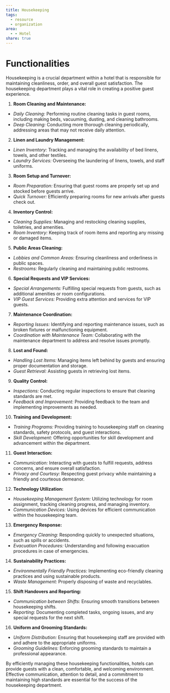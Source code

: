 ```yaml
---
title: Housekeeping
tags:
  - resource
  - organization
area:
  - - Hotel
share: true
---
```


# Functionalities
Housekeeping is a crucial department within a hotel that is responsible for maintaining cleanliness, order, and overall guest satisfaction. The housekeeping department plays a vital role in creating a positive guest experience.

1. **Room Cleaning and Maintenance:**
  - *Daily Cleaning:* Performing routine cleaning tasks in guest rooms, including making beds, vacuuming, dusting, and cleaning bathrooms.
  - *Deep Cleaning:* Conducting more thorough cleaning periodically, addressing areas that may not receive daily attention.

2. **Linen and Laundry Management:**
  - *Linen Inventory:* Tracking and managing the availability of bed linens, towels, and other textiles.
  - *Laundry Services:* Overseeing the laundering of linens, towels, and staff uniforms.

3. **Room Setup and Turnover:**
  - *Room Preparation:* Ensuring that guest rooms are properly set up and stocked before guests arrive.
  - *Quick Turnover:* Efficiently preparing rooms for new arrivals after guests check out.

4. **Inventory Control:**
  - *Cleaning Supplies:* Managing and restocking cleaning supplies, toiletries, and amenities.
  - *Room Inventory:* Keeping track of room items and reporting any missing or damaged items.

5. **Public Areas Cleaning:**
  - *Lobbies and Common Areas:* Ensuring cleanliness and orderliness in public spaces.
  - *Restrooms:* Regularly cleaning and maintaining public restrooms.

6. **Special Requests and VIP Services:**
  - *Special Arrangements:* Fulfilling special requests from guests, such as additional amenities or room configurations.
  - *VIP Guest Services:* Providing extra attention and services for VIP guests.

7. **Maintenance Coordination:**
  - *Reporting Issues:* Identifying and reporting maintenance issues, such as broken fixtures or malfunctioning equipment.
  - *Coordination with Maintenance Team:* Collaborating with the maintenance department to address and resolve issues promptly.

8. **Lost and Found:**
  - *Handling Lost Items:* Managing items left behind by guests and ensuring proper documentation and storage.
  - *Guest Retrieval:* Assisting guests in retrieving lost items.

9. **Quality Control:**
  - *Inspections:* Conducting regular inspections to ensure that cleaning standards are met.
  - *Feedback and Improvement:* Providing feedback to the team and implementing improvements as needed.

10. **Training and Development:**
  - *Training Programs:* Providing training to housekeeping staff on cleaning standards, safety protocols, and guest interactions.
  - *Skill Development:* Offering opportunities for skill development and advancement within the department.

11. **Guest Interaction:**
  - *Communication:* Interacting with guests to fulfill requests, address concerns, and ensure overall satisfaction.
  - *Privacy and Courtesy:* Respecting guest privacy while maintaining a friendly and courteous demeanor.

12. **Technology Utilization:**
  - *Housekeeping Management System:* Utilizing technology for room assignment, tracking cleaning progress, and managing inventory.
  - *Communication Devices:* Using devices for efficient communication within the housekeeping team.

13. **Emergency Response:**
  - *Emergency Cleaning:* Responding quickly to unexpected situations, such as spills or accidents.
  - *Evacuation Procedures:* Understanding and following evacuation procedures in case of emergencies.

14. **Sustainability Practices:**
  - *Environmentally Friendly Practices:* Implementing eco-friendly cleaning practices and using sustainable products.
  - *Waste Management:* Properly disposing of waste and recyclables.

15. **Shift Handovers and Reporting:**
  - *Communication between Shifts:* Ensuring smooth transitions between housekeeping shifts.
  - *Reporting:* Documenting completed tasks, ongoing issues, and any special requests for the next shift.

16. **Uniform and Grooming Standards:**
  - *Uniform Distribution:* Ensuring that housekeeping staff are provided with and adhere to the appropriate uniforms.
  - *Grooming Guidelines:* Enforcing grooming standards to maintain a professional appearance.

By efficiently managing these housekeeping functionalities, hotels can provide guests with a clean, comfortable, and welcoming environment. Effective communication, attention to detail, and a commitment to maintaining high standards are essential for the success of the housekeeping department.